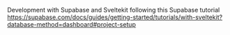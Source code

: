 Development with Supabase and Sveltekit following this Supabase tutorial https://supabase.com/docs/guides/getting-started/tutorials/with-sveltekit?database-method=dashboard#project-setup
